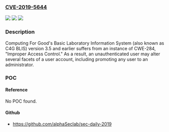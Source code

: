 ### [CVE-2019-5644](https://cve.mitre.org/cgi-bin/cvename.cgi?name=CVE-2019-5644)
![](https://img.shields.io/static/v1?label=Product&message=Basic%20Laboratory%20Information%20System&color=blue)
![](https://img.shields.io/static/v1?label=Version&message=%3C%3D%203.5%20&color=brighgreen)
![](https://img.shields.io/static/v1?label=Vulnerability&message=CWE-284%20Improper%20Access%20Control&color=brighgreen)

### Description

Computing For Good's Basic Laboratory Information System (also known as C4G BLIS) version 3.5 and earlier suffers from an instance of CWE-284, "Improper Access Control." As a result, an unauthenticated user may alter several facets of a user account, including promoting any user to an administrator.

### POC

#### Reference
No POC found.

#### Github
- https://github.com/alphaSeclab/sec-daily-2019

